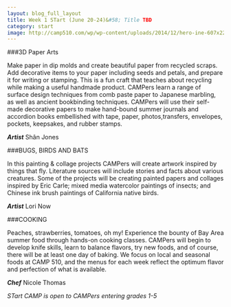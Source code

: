 ```yaml
---
layout: blog_full_layout
title: Week 1 STart (June 20-24)&#58; Title TBD
category: start
image: http://camp510.com/wp/wp-content/uploads/2014/12/hero-ine-607x220.jpg
---
```


###3D Paper Arts

Make paper in dip molds and create beautiful paper from recycled scraps. Add decorative items to your paper including seeds and petals, and prepare it for writing or stamping. This is a fun craft that teaches about recycling while making a useful handmade product.
CAMPers learn a range of surface design techniques from comb paste paper to Japanese marbling, as well as ancient bookbinding techniques. CAMPers will use their self-made decorative papers to make hand-bound summer journals and accordion books embellished with tape, paper, photos,transfers, envelopes, pockets, keepsakes, and rubber stamps. 

**_Artist_** Shân Jones

###BUGS, BIRDS AND BATS

In this painting & collage projects CAMPers will create artwork inspired by things that fly. Literature sources will include stories and facts about various creatures. Some of the projects will be creating painted papers and collages inspired by Eric Carle; mixed media watercolor paintings of insects; and Chinese ink brush paintings of California native birds. 

**_Artist_** Lori Now

###COOKING

Peaches, strawberries, tomatoes, oh my! Experience the bounty of Bay Area summer food through hands-on cooking classes. CAMPers will begin to develop knife skills, learn to balance flavors, try new foods, and of course, there will be at least one day of baking. We focus on local and seasonal foods at CAMP 510, and the menus for each week reflect the optimum flavor and perfection of what is available. 

**_Chef_** Nicole Thomas

*STart CAMP is open to CAMPers entering grades 1-5*
